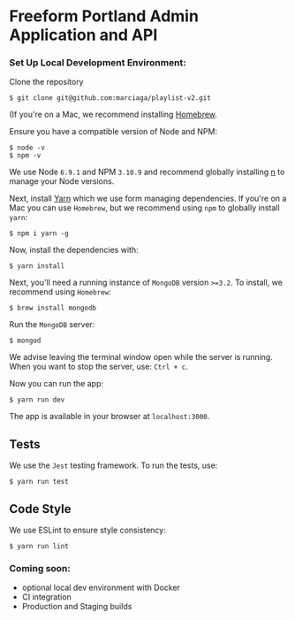 # Freeform Portland Admin Application and API

### Set Up Local Development Environment:

Clone the repository
```
$ git clone git@github.com:marciaga/playlist-v2.git
```
(If you're on a Mac, we recommend installing [Homebrew](http://brew.sh/).

Ensure you have a compatible version of Node and NPM:
```
$ node -v
$ npm -v
```
We use Node `6.9.1` and NPM `3.10.9` and recommend globally installing [n](https://github.com/tj/n) to manage your Node versions.

Next, install [Yarn](https://yarnpkg.com/) which we use form managing dependencies. If you're on a Mac you can use `Homebrew`, but we recommend using `npm` to globally install `yarn`:
```
$ npm i yarn -g
```

Now, install the dependencies with:
```
$ yarn install
```

Next, you'll need a running instance of `MongoDB` version `>=3.2`. To install, we recommend using `Homebrew`:
```
$ brew install mongodb
```

Run the `MongoDB` server:
```
$ mongod
```
We advise leaving the terminal window open while the server is running. When you want to stop the server, use: `Ctrl + c`.

Now you can run the app:
```
$ yarn run dev
```

The app is available in your browser at `localhost:3000`.

## Tests
We use the `Jest` testing framework.
To run the tests, use:
```
$ yarn run test
```

## Code Style
We use ESLint to ensure style consistency:
```
$ yarn run lint
```

### Coming soon:
* optional local dev environment with Docker
* CI integration
* Production and Staging builds
